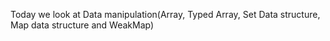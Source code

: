 Today we look at Data manipulation(Array, Typed Array, Set Data structure, Map data structure and WeakMap)